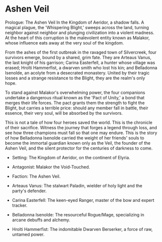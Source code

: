 # Ashen Veil
Prologue: The Ashen Veil
In the Kingdom of Aeridor, a shadow falls. A magical plague, the 'Whispering Blight,' sweeps across the land, turning neighbor against neighbor and plunging civilization into a violent madness. At the heart of this corruption is the malevolent entity known as Malakor, whose influence eats away at the very soul of the kingdom.

From the ashes of the first outbreak in the ravaged town of Silvercreek, four survivors emerge, bound by a shared, grim fate. They are Arteaus Vanus, the last knight of his garrison; Carina Easterfell, a hunter whose village was erased; Hrolti Hammerfist, a dwarven smith who lost his kin; and Belladonna Isenolde, an acolyte from a desecrated monastery. United by their tragic losses and a strange resistance to the Blight, they are the realm's only hope.

To stand against Malakor's overwhelming power, the four companions undertake a dangerous ritual known as the 'Pact of Unity,' a bond that merges their life forces. The pact grants them the strength to fight the Blight, but carries a terrible price: should any member fall in battle, their essence, their very soul, will be absorbed by the survivors.

This is not a tale of how four heroes saved the world. This is the chronicle of their sacrifice. Witness the journey that forges a legend through loss, and see how three champions must fall so that one may endure. This is the story of how Belladonna Isenolde carried the weight of her friends' souls to become the immortal guardian known only as the Veil, the founder of the Ashen Veil, and the silent protector for the centuries of darkness to come.

- Setting: The Kingdom of Aeridor, on the continent of Elyria.
- Antagonist: Malakor the Void-Touched.
- Faction: The Ashen Veil.

- Arteaus Vanus: The stalwart Paladin, wielder of holy light and the party's defender.
- Carina Easterfell: The keen-eyed Ranger, master of the bow and expert tracker.
- Belladonna Isenolde: The resourceful Rogue/Mage, specializing in arcane debuffs and alchemy.
- Hrolti Hammerfist: The indomitable Dwarven Berserker, a force of raw, untamed power.
